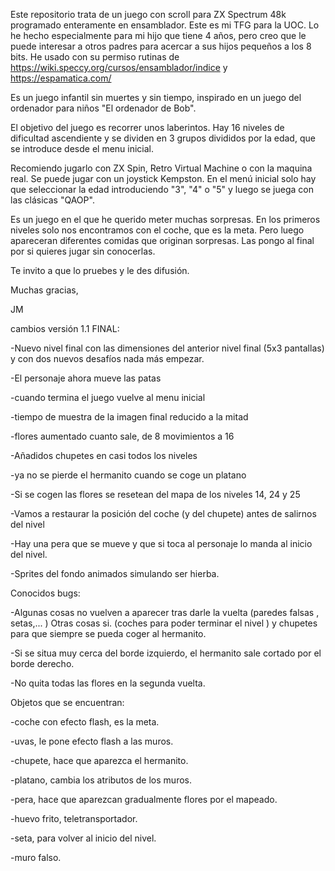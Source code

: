 Este repositorio trata de un juego con scroll para ZX Spectrum 48k programado enteramente en ensamblador. Este es mi TFG para la UOC. Lo he hecho especialmente para mi hijo que tiene 4 años, pero creo que le puede interesar a otros padres para acercar a sus hijos pequeños a los 8 bits. He usado con su permiso rutinas de https://wiki.speccy.org/cursos/ensamblador/indice y  https://espamatica.com/  

Es un juego infantil sin muertes y sin tiempo, inspirado en un juego del ordenador para niños "El ordenador de Bob".

El objetivo del juego es recorrer unos laberintos. Hay 16 niveles de dificultad ascendiente y se dividen en 3 grupos divididos por la edad, que se introduce desde el menu inicial.

Recomiendo jugarlo con ZX Spin, Retro Virtual Machine o con la maquina real. Se puede jugar con un joystick Kempston. En el menú inicial solo hay que seleccionar la edad introduciendo "3", "4" o "5" y luego se juega con las clásicas "QAOP".

Es un juego en el que he querido meter muchas sorpresas. En los primeros niveles solo nos encontramos con el coche, que es la meta. Pero luego apareceran diferentes comidas que originan sorpresas. Las pongo al final por si quieres jugar sin conocerlas.

Te invito a que lo pruebes y le des difusión.

Muchas gracias,

JM

cambios versión 1.1 FINAL:

-Nuevo nivel final con las dimensiones del anterior nivel final (5x3 pantallas) y con dos nuevos desafíos nada más empezar.

-El personaje ahora mueve las patas

-cuando termina el juego vuelve al menu inicial

-tiempo de muestra de la imagen final reducido a la mitad

-flores aumentado cuanto sale, de 8 movimientos a 16

-Añadidos chupetes en casi todos los niveles

-ya no se pierde el hermanito cuando se coge un platano

-Si se cogen las flores se resetean del mapa de los niveles 14, 24 y 25

-Vamos a restaurar la posición del coche (y del chupete) antes de salirnos del nivel

-Hay una pera que se mueve y que si toca al personaje lo manda al inicio del nivel.

-Sprites del fondo animados simulando ser hierba.




Conocidos bugs:

-Algunas cosas no vuelven a aparecer tras darle la vuelta (paredes falsas , setas,... ) Otras cosas si. (coches para poder terminar el nivel ) y chupetes para que siempre se pueda coger al hermanito.

-Si se situa muy cerca del borde izquierdo, el hermanito sale cortado por el borde derecho.

-No quita todas las flores en la segunda vuelta.




Objetos que se encuentran:

-coche con efecto flash, es la meta.

-uvas, le pone efecto flash a las muros.

-chupete, hace que aparezca el hermanito.

-platano, cambia los atributos de los muros.

-pera, hace que aparezcan gradualmente flores por el mapeado.

-huevo frito, teletransportador.

-seta, para volver al inicio del nivel.

-muro falso.
